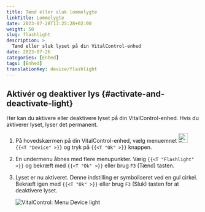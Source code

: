 ```yaml
---
title: Tænd eller sluk lommelygte
linkTitle: Lommelygte
date: 2023-07-28T13:25:28+02:00
weight: 50
slug: flashlight
description: >
  Tænd eller sluk lyset på din VitalControl-enhed
date: 2023-07-26
categories: [Enhed]
tags: [Enhed]
translationKey: device/flashlight
---
```

## Aktivér og deaktiver lys {#activate-and-deactivate-light}

Her kan du aktivere eller deaktivere lyset på din VitalControl-enhed. Hvis du aktiverer lyset, lyser det permanent.

1. På hovedskærmen på din VitalControl-enhed, vælg menuemnet <img src="/icons/device.svg" width="25" align="bottom" alt="Device" /> `{{<T "Device" >}}` og tryk på `{{<T "Ok" >}}` knappen.

2. En undermenu åbnes med flere menupunkter. Vælg `{{<T "Flashlight" >}}` og bekræft med `{{<T "Ok" >}}` eller brug `F3` (Tænd) tasten.

3. Lyset er nu aktiveret. Denne indstilling er symboliseret ved en gul cirkel. Bekræft igen med `{{<T "Ok" >}}` eller brug `F3` (Sluk) tasten for at deaktivere lyset.

   ![VitalControl: Menu Device light](../images/light.png "Aktivér og deaktiver lys")
